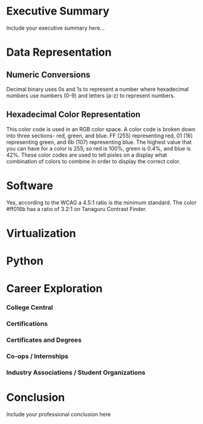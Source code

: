 # Executive Summary 
Include your executive summary here...

# Data Representation
## Numeric Conversions

Decimal binary uses 0s and 1s to represent a number where hexadecimal numbers use numbers (0-9) and letters (a-z) to represent numbers.
## Hexadecimal Color Representation
This color code is used in an RGB color space. A color code is broken down into three sections- red, green, and blue. FF (255) representing red, 01 (16) representing green, and 6b (107) representing blue. The highest value that you can have for a color is 255, so red is 100%, green is 0.4%, and blue is 42%. These color codes are used to tell pixles on a display what combination of colors to combine in order to display the correct color.  
# Software
Yes, according to the WCAG a 4.5:1 ratio is the minimum standard. The color #ff016b has a ratio of 3.2:1 on Tanaguru Contrast Finder. 
# Virtualization

# Python

# Career Exploration
### College Central
### Certifications
### Certificates and Degrees
### Co-ops / Internships
### Industry Associations / Student Organizations

# Conclusion

Include your professional conclusion here
